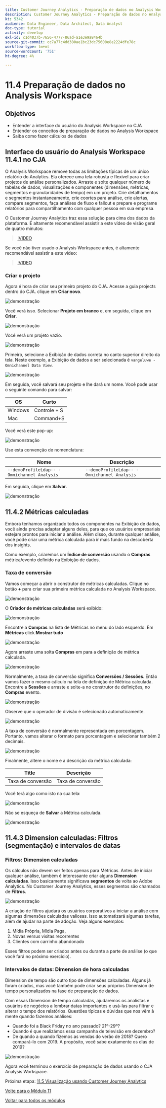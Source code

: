 ```yaml
---
title: Customer Journey Analytics - Preparação de dados no Analysis Workspace
description: Customer Journey Analytics - Preparação de dados no Analysis Workspace
kt: 5342
audience: Data Engineer, Data Architect, Data Analyst
doc-type: tutorial
activity: develop
exl-id: c1d4037b-7656-4777-86ad-a1e3e9a8464b
source-git-commit: cc7a77c4dd380ae1bc23dc75608e8e2224dfe78c
workflow-type: tm+mt
source-wordcount: '751'
ht-degree: 4%

---
```


# 11.4 Preparação de dados no Analysis Workspace

## Objetivos

- Entender a interface do usuário do Analysis Workspace no CJA
- Entender os conceitos de preparação de dados no Analysis Workspace
- Saiba como fazer cálculos de dados

## Interface do usuário do Analysis Workspace 11.4.1 no CJA

O Analysis Workspace remove todas as limitações típicas de um único relatório do Analytics. Ela oferece uma tela robusta e flexível para criar projetos de análise personalizados. Arraste e solte qualquer número de tabelas de dados, visualizações e componentes (dimensões, métricas, segmentos e granularidades de tempo) em um projeto. Crie detalhamentos e segmentos instantaneamente, crie coortes para análise, crie alertas, compare segmentos, faça análises de fluxo e fallout e prepare e programe relatórios para compartilhamento com qualquer pessoa em sua empresa.

O Customer Journey Analytics traz essa solução para cima dos dados da plataforma. É altamente recomendável assistir a este vídeo de visão geral de quatro minutos:

>[!VIDEO](https://video.tv.adobe.com/v/35109?quality=12&learn=on)

Se você não tiver usado o Analysis Workspace antes, é altamente recomendável assistir a este vídeo:

>[!VIDEO](https://video.tv.adobe.com/v/26266?quality=12&learn=on)

### Criar o projeto

Agora é hora de criar seu primeiro projeto do CJA. Acesse a guia projects dentro do CJA.
clique em **Criar novo**.

![demonstração](./images/prmenu.png)

Você verá isso. Selecionar **Projeto em branco** e, em seguida, clique em **Criar**.

![demonstração](./images/prmenu1.png)

Você verá um projeto vazio.

![demonstração](./images/premptyprojects.png)

Primeiro, selecione a Exibição de dados correta no canto superior direito da tela. Neste exemplo, a Exibição de dados a ser selecionada é `vangeluwe - Omnichannel Data View`.

![demonstração](./images/prdv.png)

Em seguida, você salvará seu projeto e lhe dará um nome. Você pode usar o seguinte comando para salvar:

| OS | Curto |
| ----------------- |-------------| 
| Windows | Controle + S |
| Mac | Command+S |

Você verá este pop-up:

![demonstração](./images/prsave.png)

Use esta convenção de nomenclatura:

| Nome | Descrição |
| ----------------- |-------------| 
| `--demoProfileLdap-- - Omnichannel Analysis` | `--demoProfileLdap-- - Omnichannel Analysis` |

Em seguida, clique em **Salvar**.

![demonstração](./images/prsave2.png)

## 11.4.2 Métricas calculadas

Embora tenhamos organizado todos os componentes na Exibição de dados, você ainda precisa adaptar alguns deles, para que os usuários empresariais estejam prontos para iniciar a análise. Além disso, durante qualquer análise, você pode criar uma métrica calculada para ir mais fundo na descoberta dos insights.

Como exemplo, criaremos um **Índice de conversão** usando o **Compras** métrica/evento definido na Exibição de dados.

### Taxa de conversão

Vamos começar a abrir o construtor de métricas calculadas. Clique no botão **+** para criar sua primeira métrica calculada no Analysis Workspace.

![demonstração](./images/pradd.png)

O **Criador de métricas calculadas** será exibido:

![demonstração](./images/prbuilder.png)

Encontre a **Compras** na lista de Métricas no menu do lado esquerdo. Em **Métricas** click **Mostrar tudo**

![demonstração](./images/calcbuildercr1.png)

Agora arraste uma solta **Compras** em para a definição de métrica calculada.

![demonstração](./images/calcbuildercr2.png)

Normalmente, a taxa de conversão significa **Conversões / Sessões**. Então vamos fazer o mesmo cálculo na tela de definição de Métrica calculada. Encontre a **Sessões** e arraste e solte-a no construtor de definições, no **Compras** evento.

![demonstração](./images/calcbuildercr3.png)

Observe que o operador de divisão é selecionado automaticamente.

![demonstração](./images/calcbuildercr4.png)

A taxa de conversão é normalmente representada em porcentagem. Portanto, vamos alterar o formato para porcentagem e selecionar também 2 decimais.

![demonstração](./images/calcbuildercr5.png)

Finalmente, altere o nome e a descrição da métrica calculada:

| Title | Descrição |
| ----------------- |-------------| 
| Taxa de conversão | Taxa de conversão |

Você terá algo como isto na sua tela:

![demonstração](./images/calcbuildercr6.png)

Não se esqueça de **Salvar** a Métrica calculada.

![demonstração](./images/pr9.png)

## 11.4.3 Dimension calculadas: Filtros (segmentação) e intervalos de datas

### Filtros: Dimension calculadas

Os cálculos não devem ser feitos apenas para Métricas. Antes de iniciar qualquer análise, também é interessante criar alguns **Dimension calculadas**. Isso basicamente significava **segmentos** de volta ao Adobe Analytics. No Customer Journey Analytics, esses segmentos são chamados de **Filtros**.

![demonstração](./images/prfilters.png)

A criação de filtros ajudará os usuários corporativos a iniciar a análise com algumas dimensões calculadas valiosas. Isso automatizará algumas tarefas, além de ajudar na parte de adoção. Veja alguns exemplos:

1. Mídia Própria, Mídia Paga,
2. Novas versus visitas recorrentes
3. Clientes com carrinho abandonado

Esses filtros podem ser criados antes ou durante a parte de análise (o que você fará no próximo exercício).

### Intervalos de datas: Dimension de hora calculadas

Dimension de tempo são outro tipo de dimensões calculadas. Alguns já foram criados, mas você também pode criar seus próprios Dimension de tempo personalizados na fase de preparação de dados.

Com essas Dimension de tempo calculadas, ajudaremos os analistas e usuários de negócios a lembrar datas importantes e usá-las para filtrar e alterar o tempo dos relatórios. Questões típicas e dúvidas que nos vêm à mente quando fazemos análises:

- Quando foi a Black Friday no ano passado? 21º-29º?
- Quando é que realizámos essa campanha de televisão em dezembro?
- De quando a quando fizemos as vendas do verão de 2018? Quero compará-lo com 2019. A propósito, você sabe exatamente os dias de 2019?

![demonstração](./images/timedimensions.png)

Agora você terminou o exercício de preparação de dados usando o CJA Analysis Workspace.

Próxima etapa: [11.5 Visualização usando Customer Journey Analytics](./ex5.md)

[Volte para o Módulo 11](./customer-journey-analytics-build-a-dashboard.md)

[Voltar para todos os módulos](./../../overview.md)
